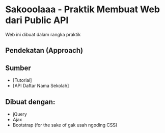 # Sakooolaaa - Praktik Membuat Web dari Public API

Web ini dibuat dalam rangka praktik

## Pendekatan (Approach)

## Sumber

- [Tutorial]
- [API Daftar Nama Sekolah]

## Dibuat dengan:

- jQuery
- Ajax
- Bootstrap (for the sake of gak usah ngoding CSS)
